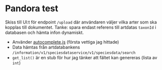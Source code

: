# Pandora test
Skiss till UI:t för endpoint `/upload` där användaren väljer vilka arter som ska kopplas till dokumentet.
Tanke: spara endast referens till artdatas `taxonId` i databasen och hämta infon dynamiskt. 

- Använder [autocomplete.js](https://tarekraafat.github.io/autoComplete.js/) (första vettiga jag hittade)
- Data hämtas från artdatabankens `/information/v1/speciesdataservice/v1/speciesdata/search`
- `get_list()` är en stub för hur jag tänker att fältet kan genereras (lista av `int`)